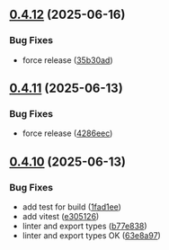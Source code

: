 ## [0.4.12](https://github.com/programisto-labs/edrm-user/compare/v0.4.11...v0.4.12) (2025-06-16)


### Bug Fixes

* force release ([35b30ad](https://github.com/programisto-labs/edrm-user/commit/35b30adbb204baae891d7967cfde04558af1c966))

## [0.4.11](https://github.com/programisto-labs/edrm-user/compare/v0.4.10...v0.4.11) (2025-06-13)


### Bug Fixes

* force release ([4286eec](https://github.com/programisto-labs/edrm-user/commit/4286eecd48f921ee6b6c894029a1dc4da679cf99))

## [0.4.10](https://github.com/programisto-labs/edrm-user/compare/v0.4.9...v0.4.10) (2025-06-13)


### Bug Fixes

* add test for build ([1fad1ee](https://github.com/programisto-labs/edrm-user/commit/1fad1ee215d511d663020170b744471db7ddf84f))
* add vitest ([e305126](https://github.com/programisto-labs/edrm-user/commit/e305126bb76f74c27572f2bb1982cab8b1761810))
* linter and export types ([b77e838](https://github.com/programisto-labs/edrm-user/commit/b77e8381fa5bd44b0b6c393632797d013a44294c))
* linter and export types OK ([63e8a97](https://github.com/programisto-labs/edrm-user/commit/63e8a9758977e1b1d55221bde99d23fdd17653fc))
